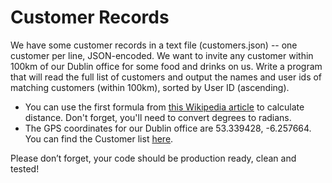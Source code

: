 # Customer Records

We have some customer records in a text file (customers.json) -- one customer per line, JSON-encoded. We want to invite any customer within 100km of our Dublin office for some food and drinks on us. Write a program that will read the full list of customers and output the names and user ids of matching customers (within 100km), sorted by User ID (ascending).

 - You can use the first formula from [this Wikipedia article](https://en.wikipedia.org/wiki/Great-circle_distance) to calculate distance. Don't forget, you'll need to convert degrees to radians.
 - The GPS coordinates for our Dublin office are 53.339428, -6.257664.
You can find the Customer list [here](https://gist.github.com/brianw/19896c50afa89ad4dec3).

Please don’t forget, your code should be production ready, clean and tested!
